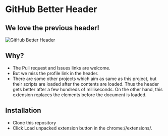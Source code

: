 # GitHub Better Header
## We love the previous header!
![GitHub Better Header](https://raw.githubusercontent.com/wiki/itchyny/github-better-header/image.png)

## Why?
- The Pull request and Issues links are welcome.
- But we miss the profile link in the header.
- There are some other projects which aim as same as this project, but their scripts are loaded after the contents are loaded. Thus the header gets better after a few hundreds of milliseconds. On the other hand, this extension replaces the elements before the document is loaded.

## Installation
- Clone this repository
- Click Load unpacked extension button in the chrome://extensions/.
